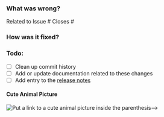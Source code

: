 ### What was wrong?

Related to Issue #
Closes #

### How was it fixed?

### Todo:

- [ ] Clean up commit history
- [ ] Add or update documentation related to these changes
- [ ] Add entry to the [release notes](https://github.com/ethereum/py-ssz/blob/main/newsfragments/README.md)

#### Cute Animal Picture

![Put a link to a cute animal picture inside the parenthesis-->](<>)
